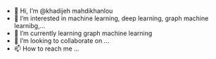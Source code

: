 - 👋 Hi, I’m @khadijeh mahdikhanlou
- 👀 I’m interested in machine learning, deep learning, graph machine learnibg,...
- 🌱 I’m currently learning graph machine learning
- 💞️ I’m looking to collaborate on ...
- 📫 How to reach me ...

<!---
khadijemahdikhanlou/khadijemahdikhanlou is a ✨ special ✨ repository because its `README.md` (this file) appears on your GitHub profile.
You can click the Preview link to take a look at your changes.
--->
